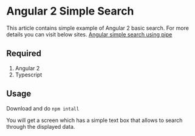 # Angular 2 Simple Search

This article contains simple example of Angular 2 basic search. For more details you can visit below sites. 
[Angular simple search using pipe]

## Required
1. Angular 2
2. Typescript

## Usage

Download and do `npm intall`

You will get a screen which has a simple text box that allows to search through the displayed data.

[Angular simple search using pipe]: <http://www.angulartutorial.net/2017/03/simple-search-using-pipe-in-angular-2.html>


